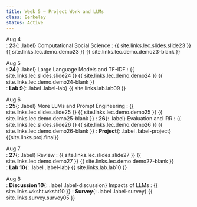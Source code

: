 ```yaml
---
title: Week 5 — Project Work and LLMs
class: Berkeley
status: Active
---
```


Aug 4  
: **23**{: .label} Computational Social Science 
    : {{ site.links.lec.slides.slide23 }} {{ site.links.lec.demo.demo23 }} {{ site.links.lec.demo.demo23-blank }}  

Aug 5  
: **24**{: .label} Large Language Models and TF-IDF
    : {{ site.links.lec.slides.slide24 }} {{ site.links.lec.demo.demo24 }} {{ site.links.lec.demo.demo24-blank }}  
: **Lab 9**{: .label .label-lab} {{ site.links.lab.lab09 }}

Aug 6  
: **25**{: .label} More LLMs and Prompt Engineering
    : {{ site.links.lec.slides.slide25 }} {{ site.links.lec.demo.demo25 }} {{ site.links.lec.demo.demo25-blank }}
: **26**{: .label} Evaluation and IRR
    : {{ site.links.lec.slides.slide26 }} {{ site.links.lec.demo.demo26 }} {{ site.links.lec.demo.demo26-blank }} 
: **Project**{: .label .label-project} {{site.links.proj.final}}

Aug 7  
: **27**{: .label} Review
    : {{ site.links.lec.slides.slide27 }} {{ site.links.lec.demo.demo27 }} {{ site.links.lec.demo.demo27-blank }}  
: **Lab 10**{: .label .label-lab} {{ site.links.lab.lab10 }}

Aug 8   
: **Discussion 10**{: .label .label-discussion} Impacts of LLMs
    : {{ site.links.wksht.wksht10 }}
: **Survey**{: .label .label-survey} {{ site.links.survey.survey05 }}  
